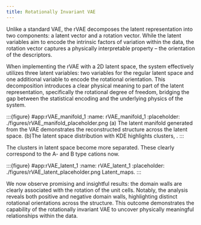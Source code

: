 ```yaml
---
title: Rotationally Invariant VAE
---
```


Unlike a standard VAE, the rVAE decomposes the latent representation into two components: a latent vector and a rotation vector. While the latent variables aim to encode the intrinsic factors of variation within the data, the rotation vector captures a physically interpretable property – the orientation of the descriptors.

When implementing the rVAE with a 2D latent space, the system effectively utilizes three latent variables: two variables for the regular latent space and one additional variable to encode the rotational orientation. This decomposition introduces a clear physical meaning to part of the latent representation, specifically the rotational degree of freedom, bridging the gap between the statistical encoding and the underlying physics of the system.


:::{figure} #app:rVAE_manifold_1
:name: rVAE_manifold_1
:placeholder: ./figures/rVAE_manifold_placeholder.png
(a) The latent manifold generated from the VAE demonstrates the reconstructed structure across the latent space. (b)The latent space distribution with KDE highlights clusters, .
:::

The clusters in latent space become more separated. These clearly correspond to the A- and B type cations now.


:::{figure} #app:rVAE_latent_1
:name: rVAE_latent_1
:placeholder: ./figures/rVAE_latent_placeholder.png
Latent_maps.
:::

We now observe promising and insightful results: the domain walls are clearly associated with the rotation of the unit cells. Notably, the analysis reveals both positive and negative domain walls, highlighting distinct rotational orientations across the structure. This outcome demonstrates the capability of the rotationally invariant VAE to uncover physically meaningful relationships within the data. 